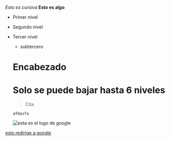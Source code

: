 *Esto es cursiva*
**Esto es algo**

* Primer nivel
* Segundo nivel
* Tercer nivel
  * subtercero
  
  # Encabezado
  # Solo se puede bajar hasta 6 niveles
  > Cita
  ~~~
  afdasfa
  ~~~
  ![esta es el logo de google](https://lh3.googleusercontent.com/proxy/ogwfaF0iwa05OnTNQFyD0rZ384sAN74p5xwJE6qfJmrEFcmgxlXo4zg22lrlaLcaS_hp9pFCu8s8QZ-GgDy37DxWVOHpq2B4IV35vb4wgHBWfJiYqI_AVARVMaguPane4Raedg=w530-h212-p)
  
  
[esto redirige a google](http//:www.google.es)
